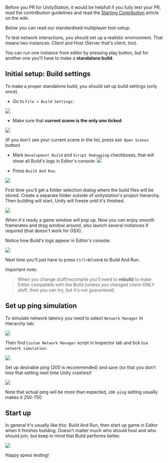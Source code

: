 Before you PR for UnityStation, it would be helpfull if you fully test your PR, read the contritbution guidelines and read the [Starting Contribution](https://github.com/unitystation/unitystation/wiki/Starting-contribution) article on the wiki.

Below you can read our standardised multiplayer test-setup.

To test network interactions, you should set up a realistic environment. 
That means two instances: Client and Host (Server that's client, too).

You can run one instance from editor by pressing play button, 
but for another one you'll have to make a **standalone build**.

## Initial setup: Build settings
To make a proper standalone build, you should set up build settings (only once).

* Go to `File > Build Settings`:

![](https://image.prntscr.com/image/RUTrofZFQzyxMhQ9jMxGyA.png)

* Make sure that **current scene is the only one ticked**:

![](https://image.prntscr.com/image/cm3rlu2ySwuSH6iXWZ_yYA.png)

(If you don't see your current scene in the list, press `Add Open Scenes` button)


* Mark `Development Build` and `Script Debugging` checkboxes, that will show all Build's logs in Editor's console:
![](https://image.prntscr.com/image/Lh-2leBxSw6AHV_Xck8OdA.png)

* Press `Build And Run`. 

![](https://image.prntscr.com/image/riIkJGY2Re6vWGzZoDMfpA.png)

First time you'll get a folder selection dialog where the build files will be stored. 
Create a separate folder outside of unitystation's project hierarchy. 
Then building will start, Unity will freeze until it's finished. 

![](https://image.prntscr.com/image/_VDEEGXtTH6lln4GtmQGFQ.png)

When it's ready a game window will pop up. Now you can enjoy smooth framerates and drag window around, also launch several instances if required (that doesn't work for OSX).

Notice how Build's logs appear in Editor's console:

![](https://image.prntscr.com/image/UN0o10vPTZeW6yQpqaMgFw.png)

Next time you'll just have to press `Ctrl+B`/`Cmd+B` to Build And Run.

Important note:
> When you change stuff/recompile you'll need to **rebuild** to make Editor compatible with the Build (unless you changed client-ONLY stuff, then you can try, but it's not guaranteed).


## Set up ping simulation
To simulate network latency you need to select `Network Manager` in Hierarchy tab:

![](https://image.prntscr.com/image/ErpN3x62SfK3bcTzsjE5Zw.png)

Then find `Custom Network Manager` script in Inspector tab and tick `Use network simulation`:

![](https://image.prntscr.com/image/9lknAZmmR021gW8pCeNhsQ.png)

Set up desirable ping (200 is recommended) and save (so that you don't lose that setting next time Unity crashes)!

![](https://image.prntscr.com/image/QGX1GsbWTxqxOlEOPKs3wg.png)

Note that actual ping will be more than expected, `200 ping` setting usually makes it 250-750

## Start up
In general it's usually like this: Build And Run, then start up game in Editor when it finishes building.
Doesn't matter much who should host and who should join, but keep in mind that Build performs better.

![](https://image.prntscr.com/image/e_3gMpjMQz_cu801A8fHxg.png)

Happy spess testing!